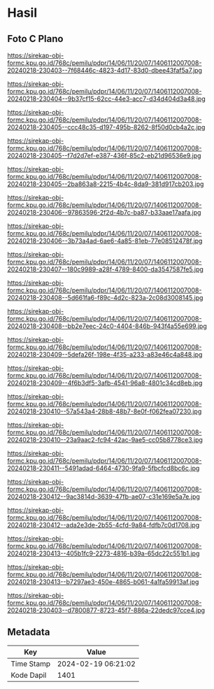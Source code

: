 # Hasil

## Foto C Plano

https://sirekap-obj-formc.kpu.go.id/768c/pemilu/pdpr/14/06/11/20/07/1406112007008-20240218-230403--7f68446c-4823-4d17-83d0-dbee43faf5a7.jpg

https://sirekap-obj-formc.kpu.go.id/768c/pemilu/pdpr/14/06/11/20/07/1406112007008-20240218-230404--9b37cf15-62cc-44e3-acc7-d34d404d3a48.jpg

https://sirekap-obj-formc.kpu.go.id/768c/pemilu/pdpr/14/06/11/20/07/1406112007008-20240218-230405--ccc48c35-d197-495b-8262-8f50d0cb4a2c.jpg

https://sirekap-obj-formc.kpu.go.id/768c/pemilu/pdpr/14/06/11/20/07/1406112007008-20240218-230405--f7d2d7ef-e387-436f-85c2-eb21d96536e9.jpg

https://sirekap-obj-formc.kpu.go.id/768c/pemilu/pdpr/14/06/11/20/07/1406112007008-20240218-230405--2ba863a8-2215-4b4c-8da9-381d917cb203.jpg

https://sirekap-obj-formc.kpu.go.id/768c/pemilu/pdpr/14/06/11/20/07/1406112007008-20240218-230406--97863596-2f2d-4b7c-ba87-b33aae17aafa.jpg

https://sirekap-obj-formc.kpu.go.id/768c/pemilu/pdpr/14/06/11/20/07/1406112007008-20240218-230406--3b73a4ad-6ae6-4a85-81eb-77e08512478f.jpg

https://sirekap-obj-formc.kpu.go.id/768c/pemilu/pdpr/14/06/11/20/07/1406112007008-20240218-230407--180c9989-a28f-4789-8400-da3547587fe5.jpg

https://sirekap-obj-formc.kpu.go.id/768c/pemilu/pdpr/14/06/11/20/07/1406112007008-20240218-230408--5d661fa6-f89c-4d2c-823a-2c08d3008145.jpg

https://sirekap-obj-formc.kpu.go.id/768c/pemilu/pdpr/14/06/11/20/07/1406112007008-20240218-230408--bb2e7eec-24c0-4404-846b-943f4a55e699.jpg

https://sirekap-obj-formc.kpu.go.id/768c/pemilu/pdpr/14/06/11/20/07/1406112007008-20240218-230409--5defa26f-198e-4f35-a233-a83e46c4a848.jpg

https://sirekap-obj-formc.kpu.go.id/768c/pemilu/pdpr/14/06/11/20/07/1406112007008-20240218-230409--4f6b3df5-3afb-4541-96a8-4801c34cd8eb.jpg

https://sirekap-obj-formc.kpu.go.id/768c/pemilu/pdpr/14/06/11/20/07/1406112007008-20240218-230410--57a543a4-28b8-48b7-8e0f-f062fea07230.jpg

https://sirekap-obj-formc.kpu.go.id/768c/pemilu/pdpr/14/06/11/20/07/1406112007008-20240218-230410--23a9aac2-fc94-42ac-9ae5-cc05b8778ce3.jpg

https://sirekap-obj-formc.kpu.go.id/768c/pemilu/pdpr/14/06/11/20/07/1406112007008-20240218-230411--5491adad-6464-4730-9fa9-5fbcfcd8bc6c.jpg

https://sirekap-obj-formc.kpu.go.id/768c/pemilu/pdpr/14/06/11/20/07/1406112007008-20240218-230412--9ac3814d-3639-47fb-ae07-c31e169e5a7e.jpg

https://sirekap-obj-formc.kpu.go.id/768c/pemilu/pdpr/14/06/11/20/07/1406112007008-20240218-230412--ada2e3de-2b55-4cfd-9a84-fdfb7c0d1708.jpg

https://sirekap-obj-formc.kpu.go.id/768c/pemilu/pdpr/14/06/11/20/07/1406112007008-20240218-230413--405b1fc9-2273-4816-b39a-65dc22c551b1.jpg

https://sirekap-obj-formc.kpu.go.id/768c/pemilu/pdpr/14/06/11/20/07/1406112007008-20240218-230413--b7297ae3-450e-4865-b061-4a1fa59913af.jpg

https://sirekap-obj-formc.kpu.go.id/768c/pemilu/pdpr/14/06/11/20/07/1406112007008-20240218-230403--d7800877-8723-45f7-886a-22dedc97cce4.jpg


## Metadata

| Key        | Value               |
| ---------- | ------------------- |
| Time Stamp | 2024-02-19 06:21:02 |
| Kode Dapil | 1401                |



